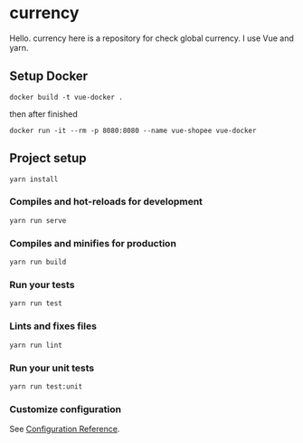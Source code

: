 # currency


Hello. currency here is a repository for check global currency. I use Vue and yarn.

## Setup Docker
```
docker build -t vue-docker .
```
then after finished

```
docker run -it --rm -p 8080:8080 --name vue-shopee vue-docker
```

## Project setup
```
yarn install
```

### Compiles and hot-reloads for development
```
yarn run serve
```

### Compiles and minifies for production
```
yarn run build
```

### Run your tests
```
yarn run test
```

### Lints and fixes files
```
yarn run lint
```

### Run your unit tests
```
yarn run test:unit
```

### Customize configuration
See [Configuration Reference](https://cli.vuejs.org/config/).
